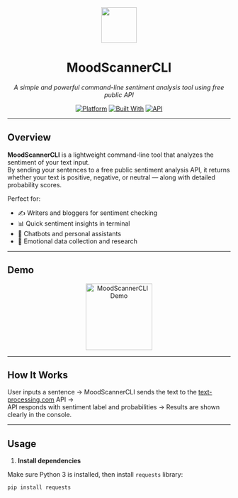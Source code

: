 <div align="center">

<img src="https://img.icons8.com/fluency/96/sentiment-analysis.png" width="80" />

# MoodScannerCLI  
*A simple and powerful command-line sentiment analysis tool using free public API*

[![Platform](https://img.shields.io/badge/platform-Python-blue.svg)](#usage)
[![Built With](https://img.shields.io/badge/built%20with-Python-green.svg)](https://www.python.org/)
[![API](https://img.shields.io/badge/API-text-processing.com-yellow.svg)](https://text-processing.com/docs/sentiment.html)

</div>

---

## Overview

**MoodScannerCLI** is a lightweight command-line tool that analyzes the sentiment of your text input.  
By sending your sentences to a free public sentiment analysis API, it returns whether your text is positive, negative, or neutral — along with detailed probability scores.

Perfect for:  

- ✍️ Writers and bloggers for sentiment checking  
- 📊 Quick sentiment insights in terminal  
- 🤖 Chatbots and personal assistants  
- 🧠 Emotional data collection and research  

---

## Demo

<p align="center">
  <img src="https://img.icons8.com/ios-filled/100/000000/sentiment.png" width="150" alt="MoodScannerCLI Demo">
</p>

---

## How It Works

User inputs a sentence → MoodScannerCLI sends the text to the [text-processing.com](https://text-processing.com) API →  
API responds with sentiment label and probabilities → Results are shown clearly in the console.

---

## Usage

1. **Install dependencies**  

Make sure Python 3 is installed, then install `requests` library:

```bash
pip install requests
